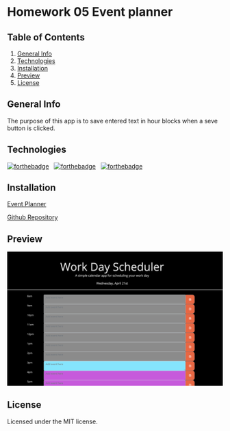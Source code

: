 # Homework 05 Event planner

## Table of Contents
1. [General Info](#general-info)
2. [Technologies](#technologies)
3. [Installation](#installation)
5. [Preview](#Preview)
6. [License](#License)

## General Info
The purpose of this app is to save entered text in hour blocks when a seve button is clicked.

## Technologies 
[![forthebadge](https://forthebadge.com/images/badges/uses-js.svg)](https://forthebadge.com) &nbsp; [![forthebadge](https://forthebadge.com/images/badges/uses-css.svg)](https://forthebadge.com) &nbsp; [![forthebadge](https://forthebadge.com/images/badges/uses-html.svg)](https://forthebadge.com)

## Installation
[Event Planner](https://matteothomas.github.io/simple-event-planner)

[Github Repository](https://github.com/MatteoThomas/simple-event-planner)

## Preview
![preview](/assets/img/neg.png)

## License
Licensed under the MIT license.
	

